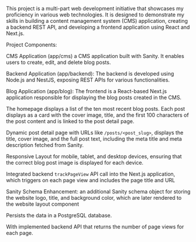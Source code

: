 This project is a multi-part web development initiative that showcases my proficiency in various web technologies. It is designed to demonstrate my skills in building a content management system (CMS) application, creating a backend REST API, and developing a frontend application using React and Next.js.

Project Components:

CMS Application (app/cms) a CMS application built with Sanity. It enables users to create, edit, and delete blog posts.

Backend Application (app/backend): The backend is developed using Node.js and NestJS, exposing REST APIs for various functionalities.

Blog Application (app/blog): The frontend is a React-based Next.js application responsible for displaying the blog posts created in the CMS.

The homepage displays a list of the ten most recent blog posts. Each post displays as a card with the cover image, title, and the first 100 characters of the post content and is linked to the post detail page.

Dynamic post detail page with URLs like `/posts/<post_slug>`, displays the title, cover image, and the full post text, including the meta title and meta description fetched from Sanity.

Responsive Layout for mobile, tablet, and desktop devices, ensuring that the correct blog post image is displayed for each device.

Integrated backend `trackPageView` API call into the Next.js application, which triggers on each page view and includes the page title and URL

Sanity Schema Enhancement: an additional Sanity schema object for storing the website logo, title, and background color, which are later rendered to the website layout component

Persists the data in a PostgreSQL database.

With implemented backend API that returns the number of page views for each page.

